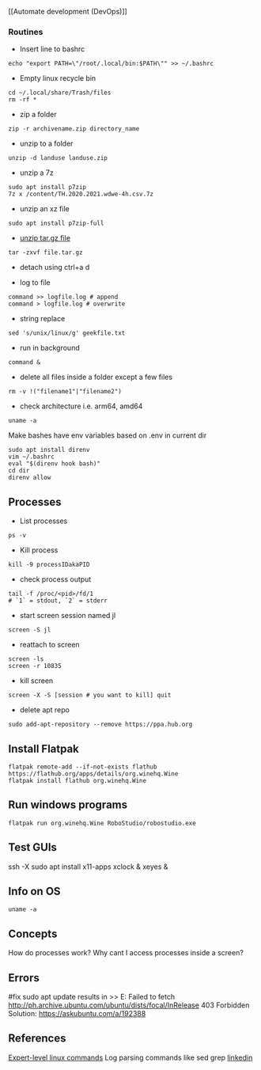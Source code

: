 [[Automate development (DevOps)]]

### Routines

* Insert line to bashrc
```
echo "export PATH=\"/root/.local/bin:$PATH\"" >> ~/.bashrc
```

* Empty linux recycle bin

```
cd ~/.local/share/Trash/files
rm -rf *
```
* zip a folder

```
zip -r archivename.zip directory_name
```
* unzip to a folder

```
unzip -d landuse landuse.zip
```

* unzip a 7z

```
sudo apt install p7zip
7z x /content/TH.2020.2021.wdwe-4h.csv.7z
```
* unzip an xz file
```
sudo apt install p7zip-full
```
* [unzip tar.gz file](https://www.tutorialrepublic.com/faq/how-to-extract-a-tar-gz-file-using-command-line-in-ubuntu.php)
```
tar -zxvf file.tar.gz
```
* detach using ctrl+a d

* log to file
```
command >> logfile.log # append
command > logfile.log # overwrite
```
* string replace
```
sed 's/unix/linux/g' geekfile.txt
```
* run in background
```
command &
```

* delete all files inside a folder except a few files
```
rm -v !("filename1"|"filename2")
```
* check architecture i.e. arm64, amd64
```
uname -a
```

Make bashes have env variables based on .env in current dir
```
sudo apt install direnv
vim ~/.bashrc
eval "$(direnv hook bash)"
cd dir
direnv allow
```


## Processes
* List processes
```
ps -v
```
* Kill process
```
kill -9 processIDakaPID
```
* check process output
```
tail -f /proc/<pid>/fd/1
# `1` = stdout, `2` = stderr
```


* start screen session named jl

```
screen -S jl
```
* reattach to screen

```
screen -ls
screen -r 10835
```

* kill screen
```
screen -X -S [session # you want to kill] quit
```
* delete apt repo
```
sudo add-apt-repository --remove https://ppa.hub.org
```

## Install Flatpak
```
flatpak remote-add --if-not-exists flathub https://flathub.org/apps/details/org.winehq.Wine
flatpak install flathub org.winehq.Wine

```

## Run windows programs
```
flatpak run org.winehq.Wine RoboStudio/robostudio.exe
```

## Test GUIs
ssh -X
sudo apt install x11-apps
xclock &
xeyes &

## Info on OS
```
uname -a
```
## Concepts
How do processes work? Why cant I access processes inside a screen?

## Errors
#fix sudo apt update results in >> E: Failed to fetch http://ph.archive.ubuntu.com/ubuntu/dists/focal/InRelease 403 Forbidden
Solution: https://askubuntu.com/a/192388

## References
[Expert-level linux commands](https://peterlyons.com/leveling-up/)
Log parsing commands like sed grep [linkedin](https://www.linkedin.com/posts/sahnlam_log-parsing-commands-are-very-useful-activity-7037304369268101120-0fsU?utm_source=share&utm_medium=member_desktop)

